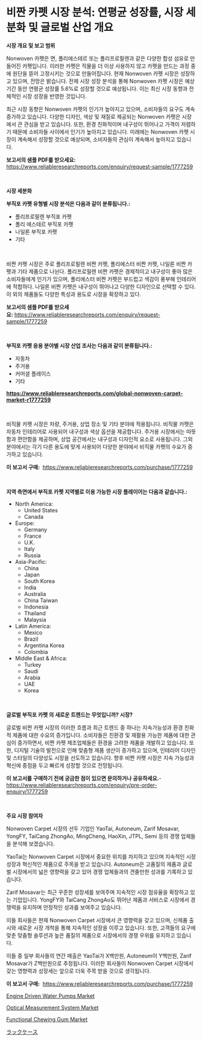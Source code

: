 <p><h1>비짠 카펫 시장 분석: 연평균 성장률, 시장 세분화 및 글로벌 산업 개요</h1></p><p><strong>시장 개요 및 보고 범위</strong></p>
<p><p>Nonwoven 카펫은 면, 폴리에스테르 또는 폴리프로필렌과 같은 다양한 합성 섬유로 만들어진 카펫입니다. 이러한 카펫은 직물을 더 이상 사용하지 않고 카펫을 만드는 과정 중에 원단을 뜯어 고정시키는 것으로 만들어집니다. 현재 Nonwoven 카펫 시장은 성장하고 있으며, 전망은 밝습니다. 전체 시장 성장 분석을 통해 Nonwoven 카펫 시장은 예상 기간 동안 연평균 성장률 5.6%로 성장할 것으로 예상됩니다. 이는 최신 시장 동향과 전체적인 시장 성장을 반영한 것입니다.</p><p>최근 시장 동향은 Nonwoven 카펫의 인기가 높아지고 있으며, 소비자들의 요구도 계속 증가하고 있습니다. 다양한 디자인, 색상 및 재질로 제공되는 Nonwoven 카펫은 시장에서 큰 관심을 받고 있습니다. 또한, 환경 친화적이며 내구성이 뛰어나고 가격이 저렴하기 때문에 소비자들 사이에서 인기가 높아지고 있습니다. 미래에는 Nonwoven 카펫 시장이 계속해서 성장할 것으로 예상되며, 소비자들의 관심이 계속해서 높아지고 있습니다.</p></p>
<p><strong>보고서의 샘플 PDF를 받으세요:</strong> <a href="https://www.reliableresearchreports.com/enquiry/request-sample/1777259">https://www.reliableresearchreports.com/enquiry/request-sample/1777259</a></p>
<p>&nbsp;</p>
<p><strong>시장 세분화</strong></p>
<p><strong>부직포 카펫 유형별 시장 분석은 다음과 같이 분류됩니다.:</strong></p>
<p><ul><li>폴리프로필렌 부직포 카펫</li><li>폴리 에스테르 부직포 카펫</li><li>나일론 부직포 카펫</li><li>기타</li></ul></p>
<p>&nbsp;</p>
<p><p>비짠 카펫 시장은 주로 폴리프로필렌 비짠 카펫, 폴리에스터 비짠 카펫, 나일론 비짠 카펫과 기타 제품으로 나뉜다. 폴리프로필렌 비짠 카펫은 경제적이고 내구성이 좋아 많은 소비자들에게 인기가 있으며, 폴리에스터 비짠 카펫은 부드럽고 색감이 풍부해 인테리어에 적합하다. 나일론 비짠 카펫은 내구성이 뛰어나고 다양한 디자인으로 선택할 수 있다. 이 외의 제품들도 다양한 특성과 용도로 시장을 확장하고 있다.</p></p>
<p><strong>보고서의 샘플 PDF를 받으세요:</strong>&nbsp;<a href="https://www.reliableresearchreports.com/enquiry/request-sample/1777259">https://www.reliableresearchreports.com/enquiry/request-sample/1777259</a></p>
<p>&nbsp;</p>
<p><strong> 부직포 카펫 응용 분야별 시장 산업 조사는 다음과 같이 분류됩니다.:</strong></p>
<p><ul><li>자동차</li><li>주거용</li><li>커머셜 플레이스</li><li>기타</li></ul></p>
<p><strong><a href="https://www.reliableresearchreports.com/global-nonwoven-carpet-market-r1777259">https://www.reliableresearchreports.com/global-nonwoven-carpet-market-r1777259</a></strong></p>
<p>&nbsp;</p>
<p><p>비직물 카펫 시장은 차량, 주거용, 상업 장소 및 기타 분야에 적용됩니다. 비직물 카펫은 자동차 인테리어로 사용되어 내구성과 색상 옵션을 제공합니다. 주거용 시장에서는 따뜻함과 편안함을 제공하며, 상업 공간에서는 내구성과 디자인적 요소로 사용됩니다. 그외 분야에서는 각기 다른 용도에 맞게 사용되어 다양한 분야에서 비직물 카펫의 수요가 증가하고 있습니다.</p></p>
<p><strong>이 보고서 구매:</strong>&nbsp; <a href="https://www.reliableresearchreports.com/purchase/1777259">https://www.reliableresearchreports.com/purchase/1777259</a></p>
<p>&nbsp;</p>
<p><strong>지역 측면에서 부직포 카펫 지역별로 이용 가능한 시장 플레이어는 다음과 같습니다.:</strong></p>
<p><ul>
    <li>
        North America:
        <ul>
            <li>United States</li>
            <li>Canada</li>
        </ul>
    </li>
    <li>
        Europe:
        <ul>
            <li>Germany</li>
            <li>France</li>
            <li>U.K.</li>
            <li>Italy</li>
            <li>Russia</li>
        </ul>
    </li>
    <li>
        Asia-Pacific:
        <ul>
            <li>China</li>
            <li>Japan</li>
            <li>South Korea</li>
            <li>India</li>
            <li>Australia</li>
            <li>China Taiwan</li>
            <li>Indonesia</li>
            <li>Thailand</li>
            <li>Malaysia</li>
        </ul>
    </li>
    <li>
        Latin America:
        <ul>
            <li>Mexico</li>
            <li>Brazil</li>
            <li>Argentina Korea</li>
            <li>Colombia</li>
        </ul>
    </li>
    <li>
        Middle East & Africa:
        <ul>
            <li>Turkey</li>
            <li>Saudi</li>
            <li>Arabia</li>
            <li>UAE</li>
            <li>Korea</li>
        </ul>
    </li>
    </ul></p>
<p>&nbsp;</p>
<p><strong>글로벌 부직포 카펫 의 새로운 트렌드는 무엇입니까? 시장?</strong></p>
<p><p>글로벌 비짠 카펫 시장의 이러한 흐름과 최근 트렌드 중 하나는 지속가능성과 환경 친화적 제품에 대한 수요의 증가입니다. 소비자들은 친환경 및 재활용 가능한 제품에 대한 관심이 증가하면서, 비짠 카펫 제조업체들은 환경을 고려한 제품을 개발하고 있습니다. 또한, 디지털 기술의 발전으로 인해 맞춤형 제품 생산이 증가하고 있으며, 인테리어 디자인 및 스타일의 다양성도 시장을 선도하고 있습니다. 향후 비짠 카펫 시장은 지속 가능성과 혁신에 중점을 두고 빠르게 성장할 것으로 전망됩니다.</p></p>
<p><strong>이 보고서를 구매하기 전에 궁금한 점이 있으면 문의하거나 공유하세요.</strong>- <a href="https://www.reliableresearchreports.com/enquiry/pre-order-enquiry/1777259">https://www.reliableresearchreports.com/enquiry/pre-order-enquiry/1777259</a></p>
<p>&nbsp;</p>
<p><strong>주요 시장 참여자</strong></p>
<p><p>Nonwoven Carpet 시장의 선두 기업인 YaoTai, Autoneum, Zarif Mosavar, YongFY, TaiCang ZhongAo, MingCheng, HaoXin, JTPL, Semi 등의 경쟁 업체들을 분석해 보겠습니다. </p><p>YaoTai는 Nonwoven Carpet 시장에서 중요한 위치를 차지하고 있으며 지속적인 시장 성장과 혁신적인 제품으로 주목을 받고 있습니다. Autoneum은 고품질의 제품과 글로벌 시장에서의 넓은 영향력을 갖고 있어 경쟁 업체들과의 견줄만한 성과를 기록하고 있습니다.</p><p>Zarif Mosavar는 최근 꾸준한 성장세를 보여주며 지속적인 시장 점유율을 확장하고 있는 기업입니다. YongFY와 TaiCang ZhongAo도 뛰어난 제품과 서비스로 시장에서 경쟁력을 유지하며 안정적인 성과를 보여주고 있습니다.</p><p>이들 회사들은 현재 Nonwoven Carpet 시장에서 큰 영향력을 갖고 있으며, 신제품 출시와 새로운 시장 개척을 통해 지속적인 성장을 이루고 있습니다. 또한, 고객들의 요구에 맞춘 맞춤형 솔루션과 높은 품질의 제품으로 시장에서의 경쟁 우위를 유지하고 있습니다.</p><p>이들 중 일부 회사들의 연간 매출은 YaoTai가 X백만원, Autoneum이 Y백만원, Zarif Mosavar가 Z백만원으로 추정됩니다. 이러한 회사들이 Nonwoven Carpet 시장에서 갖는 영향력과 성장세는 앞으로 더욱 주목 받을 것으로 생각됩니다.</p></p>
<p><strong>이 보고서 구매:</strong>&nbsp;&nbsp;<a href="https://www.reliableresearchreports.com/purchase/1777259">https://www.reliableresearchreports.com/purchase/1777259</a></p>
<p><p><a href="https://view.publitas.com/reportprime-1/engine-driven-water-pumps-market-trends-forecast-and-competitive-analysis-to-2031/">Engine Driven Water Pumps Market</a></p><p><a href="https://github.com/GroverBarry/Market-Research-Report-List-4/blob/main/optical-measurement-system-market.md">Optical Measurement System Market</a></p><p><a href="https://scarlet-rocket-c63.notion.site/Functional-Chewing-Gum-Market-Share-Evolution-and-Market-Growth-Trends-2024-2031-1fbe9955ed8244b3a19c3a59ed952280">Functional Chewing Gum Market</a></p><p><a href="https://github.com/ppmazlotr77499/Market-Research-Report-List-1/blob/main/718600628536.md">ラックケース</a></p></p>
